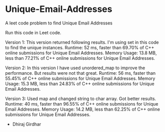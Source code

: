 # Unique-Email-Addresses
A leet code problem to find Unique Email Addresses

Run this code in Leet code.

Version 1: This version returned following results. I'm using set in this code to find the unique instances.
Runtime: 52 ms, faster than 69.70% of C++ online submissions for Unique Email Addresses.
Memory Usage: 13.8 MB, less than 77.21% of C++ online submissions for Unique Email Addresses.

Version 2: In this version I have used unordered_map to improve the performance. But results were not that great.
Runtime: 56 ms, faster than 55.45% of C++ online submissions for Unique Email Addresses.
Memory Usage: 15.3 MB, less than 24.83% of C++ online submissions for Unique Email Addresses.

Version 3: Used map and changed string to char array. Got better results.
Runtime: 40 ms, faster than 96.55% of C++ online submissions for Unique Email Addresses.
Memory Usage: 14.2 MB, less than 62.25% of C++ online submissions for Unique Email Addresses.


- Dhiraj Girdhar
